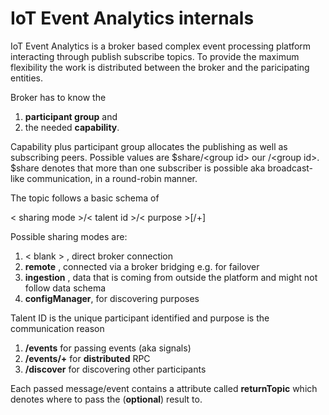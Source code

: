<!---
  Copyright (c) 2021 Bosch.IO GmbH

  This Source Code Form is subject to the terms of the Mozilla Public
  License, v. 2.0. If a copy of the MPL was not distributed with this
  file, You can obtain one at https://mozilla.org/MPL/2.0/.

  SPDX-License-Identifier: MPL-2.0
-->

# IoT Event Analytics internals

IoT Event Analytics is a broker based complex event processing platform interacting through publish subscribe topics.
To provide the maximum flexibility the work is distributed between the broker and the paricipating entities.

Broker has to know the

1. __participant group__ and
2. the needed __capability__.

Capability plus participant group allocates the publishing as well as subscribing peers. Possible values are
$share/\<group id\> our /\<group id\>. $share denotes that more than one subscriber is possible aka
broadcast-like communication, in a round-robin manner.

The topic follows a basic schema of

< sharing mode >/< talent id >/< purpose >[/+]

Possible sharing modes are:

1. < blank > , direct broker connection
2. __remote__ , connected via a broker bridging e.g. for failover
3. __ingestion__ , data that is coming from outside the platform and might not follow data schema
4. __configManager__, for discovering purposes

Talent ID is the unique participant identified and purpose is the communication reason

1. __/events__ for passing events (aka signals)
2. __/events/+__ for __distributed__ RPC
3. __/discover__ for discovering other participants

Each passed message/event contains a attribute called __returnTopic__ which denotes where to pass the (__optional__) result to.
